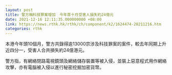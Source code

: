 ```yaml
---
layout: post
title: 警方稱科技罪案增加　今年首十月受害人損失約24億元
date: 2021-12-16 12:11:35.000000000 +08:00
link: https://news.rthk.hk/rthk/ch/component/k2/1624474-20211216.htm
categories: rthk
---
```


本港今年頭10個月，警方共錄得逾13000宗涉及科技罪案的案件，較去年同期上升近四分一，受害人合共損失約24億港元。

警方指，有網絡閉路電視鏡頭及網絡儲存裝置等被入侵，並裝上惡意程式用作網絡攻擊，亦有電腦被入侵以進行秘密挖掘加密貨幣。
